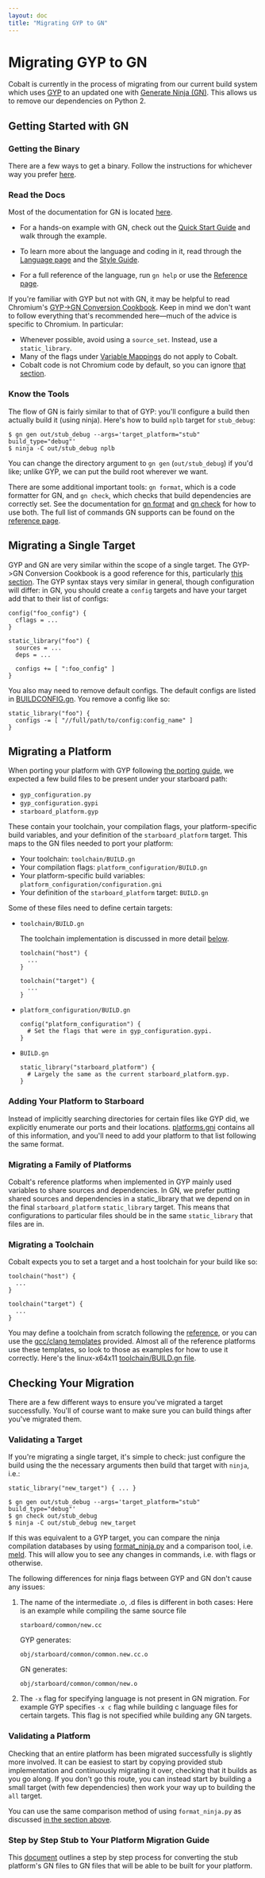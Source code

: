 ```yaml
---
layout: doc
title: "Migrating GYP to GN"
---
```

# Migrating GYP to GN

Cobalt is currently in the process of migrating from our current build system
which uses [GYP][gyp_home] to an updated one with
[Generate Ninja (GN)][gn_home]. This allows us to remove our dependencies on
Python 2.

## Getting Started with GN

### Getting the Binary

There are a few ways to get a binary. Follow the instructions for whichever way
you prefer [here][gn_getting_a_binary].

### Read the Docs

Most of the documentation for GN is located [here][gn_doc_home].

*   For a hands-on example with GN, check out the
    [Quick Start Guide][gn_quick_start] and walk through the example.

*   To learn more about the language and coding in it, read through the
    [Language page][gn_language] and the [Style Guide][gn_style_guide].

*   For a full reference of the language, run `gn help` or use the
    [Reference page][gn_reference].

If you're familiar with GYP but not with GN, it may be helpful to read
Chromium's [GYP->GN Conversion Cookbook][gyp_to_gn_cookbook]. Keep in mind we
don't want to follow everything that's recommended here—much of the advice is
specific to Chromium. In particular:

*   Whenever possible, avoid using a `source_set`. Instead, use a
    `static_library`.
*   Many of the flags under [Variable Mappings][gyp_to_gn_variable_mappings] do
    not apply to Cobalt.
*   Cobalt code is not Chromium code by default, so you can ignore
    [that section][gyp_to_gn_chromium_code].

### Know the Tools

The flow of GN is fairly similar to that of GYP: you'll configure a build then
actually build it (using ninja). Here's how to build `nplb` target for
`stub_debug`:

```
$ gn gen out/stub_debug --args='target_platform="stub" build_type="debug"'
$ ninja -C out/stub_debug nplb
```

You can change the directory argument to `gn gen` (`out/stub_debug`) if you'd
like; unlike GYP, we can put the build root wherever we want.

There are some additional important tools: `gn format`, which is a code
formatter for GN, and `gn check`, which checks that build dependencies are
correctly set. See the documentation for [gn format][gn_format_tool] and
[gn check][gn_check_tool] for how to use both. The full list of commands GN
supports can be found on the [reference page][gn_reference].

## Migrating a Single Target

GYP and GN are very similar within the scope of a single target. The GYP->GN
Conversion Cookbook is a good reference for this, particularly
[this section][gyp_to_gn_typical_modifications]. The GYP syntax stays very
similar in general, though configuration will differ: in GN, you should create a
`config` targets and have your target add that to their list of configs:

```
config("foo_config") {
  cflags = ...
}

static_library("foo") {
  sources = ...
  deps = ...

  configs += [ ":foo_config" ]
}
```

You also may need to remove default configs. The default configs are listed in
[BUILDCONFIG.gn](https://cobalt.googlesource.com/cobalt/+/refs/heads/master/starboard/build/config/BUILDCONFIG.gn).
You remove a config like so:

```
static_library("foo") {
  configs -= [ "//full/path/to/config:config_name" ]
}
```

## Migrating a Platform

When porting your platform with GYP following
[the porting guide][cobalt_porting_guide], we expected a few build files to be
present under your starboard path:

*   `gyp_configuration.py`
*   `gyp_configuration.gypi`
*   `starboard_platform.gyp`

These contain your toolchain, your compilation flags, your platform-specific
build variables, and your definition of the `starboard_platform` target. This
maps to the GN files needed to port your platform:

*   Your toolchain: `toolchain/BUILD.gn`
*   Your compilation flags: `platform_configuration/BUILD.gn`
*   Your platform-specific build variables:
    `platform_configuration/configuration.gni`
*   Your definition of the `starboard_platform` target: `BUILD.gn`

Some of these files need to define certain targets:

*   `toolchain/BUILD.gn`

    The toolchain implementation is discussed in more detail
    [below](#migrating-a-toolchain).

    ```
    toolchain("host") {
      ...
    }

    toolchain("target") {
      ...
    }
    ```

*   `platform_configuration/BUILD.gn`

    ```
    config("platform_configuration") {
      # Set the flags that were in gyp_configuration.gypi.
    }
    ```

*   `BUILD.gn`

    ```
    static_library("starboard_platform") {
      # Largely the same as the current starboard_platform.gyp.
    }
    ```

### Adding Your Platform to Starboard

Instead of implicitly searching directories for certain files like GYP did, we
explicitly enumerate our ports and their locations.
[platforms.gni](https://cobalt.googlesource.com/cobalt/+/refs/heads/master/starboard/build/platforms.gni)
contains all of this information, and you'll need to add your platform to that
list following the same format.

### Migrating a Family of Platforms

Cobalt's reference platforms when implemented in GYP mainly used variables to
share sources and dependencies. In GN, we prefer putting shared sources and
dependencies in a static_library that we depend on in the final
`starboard_platform` `static_library` target. This means that configurations to
particular files should be in the same `static_library` that files are in.

### Migrating a Toolchain

Cobalt expects you to set a target and a host toolchain for your build like so:

```
toolchain("host") {
  ...
}

toolchain("target") {
  ...
}
```

You may define a toolchain from scratch following the [reference][gn_toolchain],
or you can use the
[gcc/clang templates](https://cobalt.googlesource.com/cobalt/+/refs/heads/master/build/toolchain/gcc_toolchain.gni)
provided. Almost all of the reference platforms use these templates, so look to
those as examples for how to use it correctly. Here's the linux-x64x11
[toolchain/BUILD.gn file](https://cobalt.googlesource.com/cobalt/+/refs/heads/master/starboard/linux/x64x11/toolchain/BUILD.gn).

## Checking Your Migration

There are a few different ways to ensure you've migrated a target successfully.
You'll of course want to make sure you can build things after you've migrated
them.

### Validating a Target

If you're migrating a single target, it's simple to check: just configure the
build using the the necessary arguments then build that target with `ninja`,
i.e.:

```
static_library("new_target") { ... }
```

```
$ gn gen out/stub_debug --args='target_platform="stub" build_type="debug"'
$ gn check out/stub_debug
$ ninja -C out/stub_debug new_target
```

If this was equivalent to a GYP target, you can compare the ninja compilation
databases by using
[format_ninja.py](https://cobalt.googlesource.com/cobalt/+/refs/heads/master/tools/format_ninja.py)
and a comparison tool, i.e. [meld](https://meldmerge.org/). This will allow you
to see any changes in commands, i.e. with flags or otherwise.

The following differences for ninja flags between GYP and GN don't cause any
issues:

1.  The name of the intermediate .o, .d files is different in both cases: Here
    is an example while compiling the same source file

    ```
    starboard/common/new.cc
    ```

    GYP generates:

    ```
    obj/starboard/common/common.new.cc.o
    ```

    GN generates:

    ```
    obj/starboard/common/common/new.o
    ```

1.  The `-x` flag for specifying language is not present in GN migration. For
    example GYP specifies `-x c` flag while building c language files for
    certain targets. This flag is not specified while building any GN targets.

### Validating a Platform

Checking that an entire platform has been migrated successfully is slightly more
involved. It can be easiest to start by copying provided stub implementation and
continuously migrating it over, checking that it builds as you go along. If you
don't go this route, you can instead start by building a small target (with few
dependencies) then work your way up to building the `all` target.

You can use the same comparison method of using `format_ninja.py` as discussed
[in the section above](#validating-a-target).

### Step by Step Stub to Your Platform Migration Guide

This [document](./gn_migrate_stub_to_platform.md) outlines a step by step
process for converting the stub platform's GN files to GN files that will be
able to be built for your platform.

[cobalt_porting_guide]: https://cobalt.dev/starboard/porting.html
[gn_check_tool]: https://cobalt.googlesource.com/third_party/gn/+/refs/heads/main/docs/reference.md#cmd_check
[gn_doc_home]: https://cobalt.googlesource.com/third_party/gn/+/refs/heads/main/docs
[gn_format_tool]: https://cobalt.googlesource.com/third_party/gn/+/refs/heads/main/docs/reference.md#cmd_format
[gn_getting_a_binary]: https://cobalt.googlesource.com/third_party/gn/+/refs/heads/main/#getting-a-binary
[gn_home]: https://cobalt.googlesource.com/third_party/gn/+/refs/heads/main/
[gn_language]: https://cobalt.googlesource.com/third_party/gn/+/refs/heads/main/docs/language.md
[gn_reference]: https://cobalt.googlesource.com/third_party/gn/+/refs/heads/main/docs/reference.md
[gn_style_guide]: https://cobalt.googlesource.com/third_party/gn/+/refs/heads/main/docs/style_guide.md
[gn_toolchain]: https://cobalt.googlesource.com/third_party/gn/+/refs/heads/main/docs/reference.md#func_toolchain
[gn_quick_start]: https://cobalt.googlesource.com/third_party/gn/+/refs/heads/main/docs/quick_start.md
[gyp_home]: https://gyp.gsrc.io/index.md
[gyp_to_gn_chromium_code]: https://cobalt.googlesource.com/third_party/gn/+/refs/heads/main/docs/cookbook.md#chromium-code
[gyp_to_gn_cookbook]: https://cobalt.googlesource.com/third_party/gn/+/refs/heads/main/docs/cookbook.md
[gyp_to_gn_typical_modifications]: https://cobalt.googlesource.com/third_party/gn/+/refs/heads/main/docs/cookbook.md#typical-sources-and-deps-modifications
[gyp_to_gn_variable_mappings]: https://cobalt.googlesource.com/third_party/gn/+/refs/heads/main/docs/cookbook.md#variable-mappings
